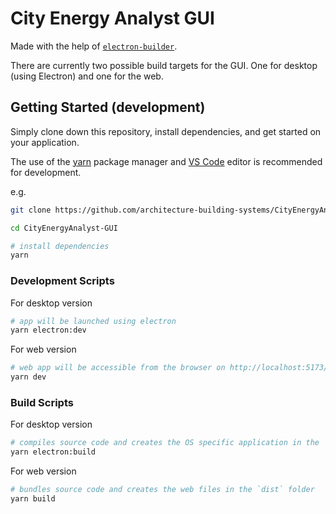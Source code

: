 # City Energy Analyst GUI

Made with the help of [`electron-builder`](https://www.electron.build).

There are currently two possible build targets for the GUI. One for desktop (using Electron) and one for the web.

## Getting Started (development)

Simply clone down this repository, install dependencies, and get started on your application.

The use of the [yarn](https://yarnpkg.com/) package manager and [VS Code](https://code.visualstudio.com/) editor is recommended for development.

e.g.

```bash
git clone https://github.com/architecture-building-systems/CityEnergyAnalyst-GUI.git

cd CityEnergyAnalyst-GUI

# install dependencies
yarn
```

### Development Scripts

For desktop version

```bash
# app will be launched using electron
yarn electron:dev
```

For web version

```bash
# web app will be accessible from the browser on http://localhost:5173/
yarn dev
```

### Build Scripts

For desktop version

```bash
# compiles source code and creates the OS specific application in the `out` folder
yarn electron:build
```

For web version

```bash
# bundles source code and creates the web files in the `dist` folder
yarn build
```
